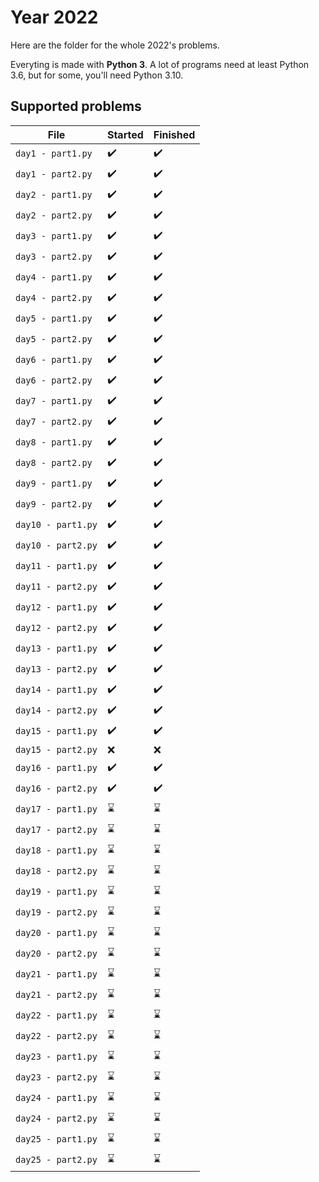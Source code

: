 # Year 2022

Here are the folder for the whole 2022's problems.

Everyting is made with **Python 3**. A lot of programs need at least Python 3.6, but for some, you'll need Python 3.10.

## Supported problems

| File               | Started            | Finished           |
|--------------------|--------------------|--------------------|
| `day1 - part1.py`  | :heavy_check_mark: | :heavy_check_mark: |
| `day1 - part2.py`  | :heavy_check_mark: | :heavy_check_mark: |
| `day2 - part1.py`  | :heavy_check_mark: | :heavy_check_mark: |
| `day2 - part2.py`  | :heavy_check_mark: | :heavy_check_mark: |
| `day3 - part1.py`  | :heavy_check_mark: | :heavy_check_mark: |
| `day3 - part2.py`  | :heavy_check_mark: | :heavy_check_mark: |
| `day4 - part1.py`  | :heavy_check_mark: | :heavy_check_mark: |
| `day4 - part2.py`  | :heavy_check_mark: | :heavy_check_mark: |
| `day5 - part1.py`  | :heavy_check_mark: | :heavy_check_mark: |
| `day5 - part2.py`  | :heavy_check_mark: | :heavy_check_mark: |
| `day6 - part1.py`  | :heavy_check_mark: | :heavy_check_mark: |
| `day6 - part2.py`  | :heavy_check_mark: | :heavy_check_mark: |
| `day7 - part1.py`  | :heavy_check_mark: | :heavy_check_mark: |
| `day7 - part2.py`  | :heavy_check_mark: | :heavy_check_mark: |
| `day8 - part1.py`  | :heavy_check_mark: | :heavy_check_mark: |
| `day8 - part2.py`  | :heavy_check_mark: | :heavy_check_mark: |
| `day9 - part1.py`  | :heavy_check_mark: | :heavy_check_mark: |
| `day9 - part2.py`  | :heavy_check_mark: | :heavy_check_mark: |
| `day10 - part1.py` | :heavy_check_mark: | :heavy_check_mark: |
| `day10 - part2.py` | :heavy_check_mark: | :heavy_check_mark: |
| `day11 - part1.py` | :heavy_check_mark: | :heavy_check_mark: |
| `day11 - part2.py` | :heavy_check_mark: | :heavy_check_mark: |
| `day12 - part1.py` | :heavy_check_mark: | :heavy_check_mark: |
| `day12 - part2.py` | :heavy_check_mark: | :heavy_check_mark: |
| `day13 - part1.py` | :heavy_check_mark: | :heavy_check_mark: |
| `day13 - part2.py` | :heavy_check_mark: | :heavy_check_mark: |
| `day14 - part1.py` | :heavy_check_mark: | :heavy_check_mark: |
| `day14 - part2.py` | :heavy_check_mark: | :heavy_check_mark: |
| `day15 - part1.py` | :heavy_check_mark: | :heavy_check_mark: |
| `day15 - part2.py` | :x: | :x: |
| `day16 - part1.py` | :heavy_check_mark: | :heavy_check_mark: |
| `day16 - part2.py` | :heavy_check_mark: | :heavy_check_mark: |
| `day17 - part1.py` | :hourglass: | :hourglass: |
| `day17 - part2.py` | :hourglass: | :hourglass: |
| `day18 - part1.py` | :hourglass: | :hourglass: |
| `day18 - part2.py` | :hourglass: | :hourglass: |
| `day19 - part1.py` | :hourglass: | :hourglass: |
| `day19 - part2.py` | :hourglass: | :hourglass: |
| `day20 - part1.py` | :hourglass: | :hourglass: |
| `day20 - part2.py` | :hourglass: | :hourglass: |
| `day21 - part1.py` | :hourglass: | :hourglass: |
| `day21 - part2.py` | :hourglass: | :hourglass: |
| `day22 - part1.py` | :hourglass: | :hourglass: |
| `day22 - part2.py` | :hourglass: | :hourglass: |
| `day23 - part1.py` | :hourglass: | :hourglass: |
| `day23 - part2.py` | :hourglass: | :hourglass: |
| `day24 - part1.py` | :hourglass: | :hourglass: |
| `day24 - part2.py` | :hourglass: | :hourglass: |
| `day25 - part1.py` | :hourglass: | :hourglass: |
| `day25 - part2.py` | :hourglass: | :hourglass: |